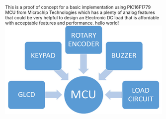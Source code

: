 This is a proof of concept for a basic implementation using PIC16F1779 MCU from Microchip Technologies which has a plenty of analog features that could be very helpful to design an Electronic DC load that is affordable with acceptable features and performance.
hello world!
![](Hardware/BLOCK_DIAGRAM.jpg)




